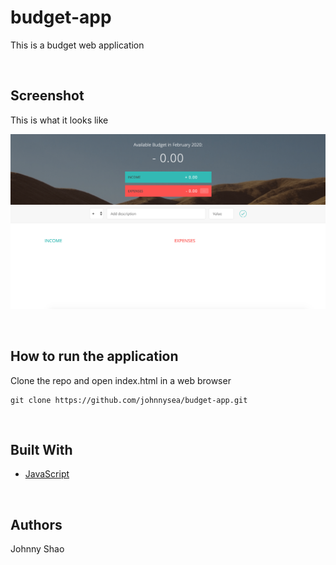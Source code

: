 # budget-app
This is a budget web application

<br/>

## Screenshot
This is what it looks like

![picture](pic/UI.png)

<br/>

## How to run the application


Clone the repo and open index.html in a web browser
```
git clone https://github.com/johnnysea/budget-app.git
```

<br/>

## Built With
* [JavaScript](https://www.javascript.com/) 

<br/>

## Authors

Johnny Shao
